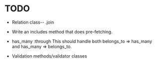 # TODO

* Relation class-- .join

* Write an includes method that does pre-fetching.
* has_many :through
  This should handle both belongs_to => has_many and has_many => belongs_to.
* Validation methods/validator classes
